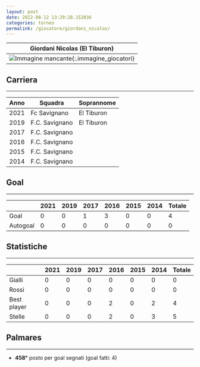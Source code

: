 ```yaml
---
layout: post
date: 2022-08-12 13:29:28.152036
categories: torneo
permalink: /giocatore/giordani_nicolas/
---
```

<link rel='stylesheets' href='./../assets/giocatori.css'>

| Giordani Nicolas (El Tiburon) |
|:-----:|
| ![Immagine mancante]('./../../assets/giocatori/giordani_nicolas.png){:.immagine_giocatori} |


## Carriera
----

|Anno|Squadra|Soprannome|
|:---:|---|---|
|2021|Fc Savignano|El Tiburon|
|2019|F.C. Savignano|El Tiburon|
|2017|F.C. Savignano||
|2016|F.C. Savignano||
|2015|F.C. Savignano||
|2014|F.C. Savignano||


## Goal
----

| |2021|2019|2017|2016|2015|2014| Totale |
|---|---|---|---|---|---|---|---|
|Goal|0|0|1|3|0|0|4|
|Autogoal|0|0|0|0|0|0|0|


## Statistiche
----

| |2021|2019|2017|2016|2015|2014| Totale |
|---|---|---|---|---|---|---|---|
|Gialli|0|0|0|0|0|0|0|
|Rossi|0|0|0|0|0|0|0|
|Best player|0|0|0|2|0|2|4|
|Stelle|0|0|0|2|0|3|5|


## Palmares
----

- **458°** posto per goal segnati (goal fatti: 4)
